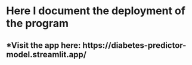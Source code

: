 <h1> Here I document the deployment of the program </h1>
<h2>*Visit the app here: https://diabetes-predictor-model.streamlit.app/</h2>
